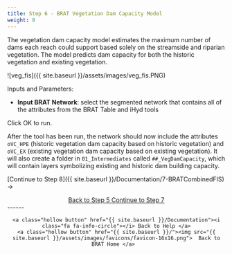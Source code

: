 ```yaml
---
title: Step 6 - BRAT Vegetation Dam Capacity Model
weight: 8
---
```


The vegetation dam capacity model estimates the maximum number of dams each reach could support based solely on the streamside and riparian vegetation.  The model predicts dam capacity for both the historic vegetation and existing vegetation.

![veg_fis]({{ site.baseurl }}/assets/images/veg_fis.PNG)

Inputs and Parameters:

- **Input BRAT Network**: select the segmented network that contains all of the attributes from the BRAT Table and iHyd tools

Click OK to run.

After the tool has been run, the network should now include the attributes `oVC_HPE` (historic vegetation dam capacity based on historic vegetation) and `oVC_EX`  (existing vegetation dam capacity based on existing vegetation). It will also create a folder in `01_Intermediates` called `##_VegDamCapacity`, which will contain layers symbolizing existing and historic dam building capacity.

[Continue to Step 8]({{ site.baseurl }}/Documentation/7-BRATCombinedFIS) ->

<div align="center">
	<a class="hollow button" href="{{ site.baseurl }}/Documentation/Tutorials/5-iHydAttributes"><i class="fa fa-arrow-circle-left"></i> Back to Step 5 </a>
	<a class="hollow button" href="{{ site.baseurl }}/Documentation/Tutorials/7-BRATCombinedFIS"><i class="fa fa-arrow-circle-right"></i> Continue to Step 7 </a>
</div>	
------
<div align="center">

	<a class="hollow button" href="{{ site.baseurl }}/Documentation"><i class="fa fa-info-circle"></i> Back to Help </a>
	<a class="hollow button" href="{{ site.baseurl }}/"><img src="{{ site.baseurl }}/assets/images/favicons/favicon-16x16.png">  Back to BRAT Home </a>  
</div>
